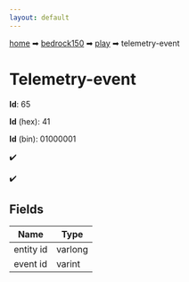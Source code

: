 ```yaml
---
layout: default
---
```


[home](/) ➡ [bedrock150](/protocol/bedrock150) ➡ [play](/protocol/bedrock150/play) ➡ telemetry-event

# Telemetry-event

**Id**: 65

**Id** (hex): 41

**Id** (bin): 01000001

✔️

✔️

## Fields

Name | Type
---|---
entity id | varlong
event id | varint

